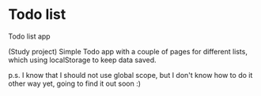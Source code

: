 # Todo list
 Todo list app

(Study project)
Simple Todo app with a couple of pages for different lists, which using localStorage to keep data saved.

p.s. I know that I should not use global scope, but I don't	 know how to do it other way yet, going to find it out soon :)